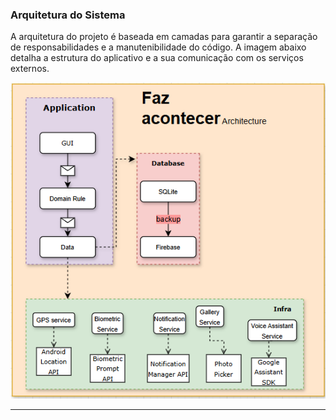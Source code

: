 ### Arquitetura do Sistema

A arquitetura do projeto é baseada em camadas para garantir a separação de responsabilidades e a manutenibilidade do código. A imagem abaixo detalha a estrutura do aplicativo e a sua comunicação com os serviços externos.

![Diagrama de Arquitetura](architecture.png)

---